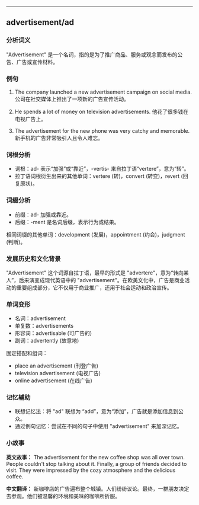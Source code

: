 
---------------
## advertisement/ad
### 分析词义
"Advertisement" 是一个名词，指的是为了推广商品、服务或观念而发布的公告、广告或宣传材料。

### 例句
1. The company launched a new advertisement campaign on social media.
   公司在社交媒体上推出了一项新的广告宣传活动。

2. He spends a lot of money on television advertisements.
   他花了很多钱在电视广告上。

3. The advertisement for the new phone was very catchy and memorable.
   新手机的广告非常吸引人且令人难忘。

### 词根分析
- 词根：ad- 表示“加强”或“靠近”，-vertis- 来自拉丁语“vertere”，意为“转”。
- 拉丁语词根衍生出来的其他单词：vertere (转)，convert (转变)，revert (回复原状)。

### 词缀分析
- 前缀：ad- 加强或靠近。
- 后缀：-ment 是名词后缀，表示行为或结果。

相同词缀的其他单词：development (发展)，appointment (约会)，judgment (判断)。

### 发展历史和文化背景
"Advertisement" 这个词源自拉丁语，最早的形式是 "advertere"，意为“转向某人”，后来演变成现代英语中的 "advertisement"。在欧美文化中，广告是商业活动的重要组成部分，它不仅用于商业推广，还用于社会运动和政治宣传。

### 单词变形
- 名词：advertisement
- 单复数：advertisements
- 形容词：advertisable (可广告的)
- 副词：advertently (故意地)

固定搭配和组词：
- place an advertisement (刊登广告)
- television advertisement (电视广告)
- online advertisement (在线广告)

### 记忆辅助
- 联想记忆法：将 "ad" 联想为 “add”，意为“添加”，广告就是添加信息到公众。
- 通过例句记忆：尝试在不同的句子中使用 "advertisement" 来加深记忆。

### 小故事
**英文故事：**
The advertisement for the new coffee shop was all over town. People couldn't stop talking about it. Finally, a group of friends decided to visit. They were impressed by the cozy atmosphere and the delicious coffee.

**中文翻译：**
新咖啡店的广告遍布整个城镇。人们纷纷议论。最终，一群朋友决定去参观。他们被温馨的环境和美味的咖啡所折服。


